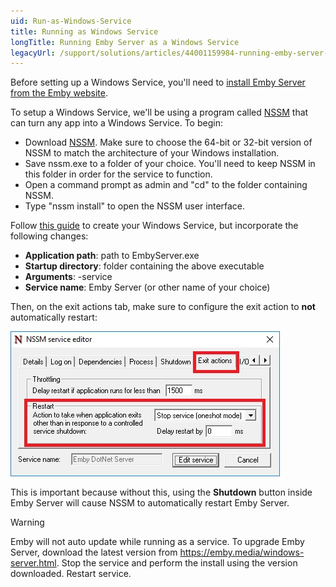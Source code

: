 ```yaml
---
uid: Run-as-Windows-Service
title: Running as Windows Service
longTitle: Running Emby Server as a Windows Service
legacyUrl: /support/solutions/articles/44001159984-running-emby-server-as-a-windows-service
---
```


Before setting up a Windows Service, you'll need to [install Emby Server from the Emby website](https://emby.media/download.html).

To setup a Windows Service, we'll be using a program called [NSSM](https://nssm.cc/) that can turn any app into a Windows Service. To begin:

* Download [NSSM](https://nssm.cc/). Make sure to choose the 64-bit or 32-bit version of NSSM to match the architecture of your Windows installation.
* Save nssm.exe to a folder of your choice. You'll need to keep NSSM in this folder in order for the service to function.
* Open a command prompt as admin and "cd" to the folder containing NSSM.
* Type "nssm install" to open the NSSM user interface.

Follow [this guide](https://nssm.cc/usage) to create your Windows Service, but incorporate the following changes:

* **Application path**: path to EmbyServer.exe
* **Startup directory**: folder containing the above executable
* **Arguments**: -service
* **Service name**: Emby Server (or other name of your choice)

Then, on the exit actions tab, make sure to configure the exit action to **not** automatically restart:

![](images/server/nssm1.jpg)

This is important because without this, using the **Shutdown** button inside Emby Server will cause NSSM to automatically restart Emby Server.

> [!WARNING]
> Emby will not auto update while running as a service.  To upgrade Emby Server, download the latest version from https://emby.media/windows-server.html. Stop the service and perform the install using the version downloaded. Restart service.